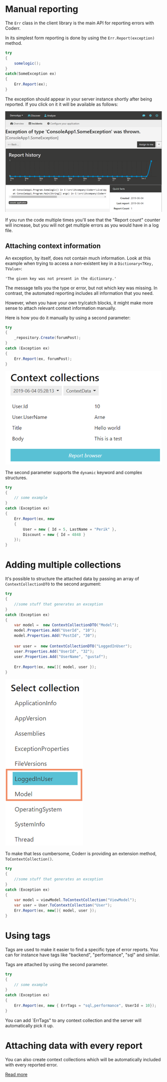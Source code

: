 Manual reporting
================

The `Err` class in the client library is the main API for reporting errors with Coderr. 

In its simplest form reporting is done by using the `Err.Report(exception)` method.

```csharp
try
{
    somelogic();
}
catch(SomeException ex)
{
	Err.Report(ex);
}
```

The exception should appear in your server instance shortly after being reported. If you click on it it will be available as follows:

![](first-error.png)

If you run the code multiple times you'll see that the "Report count" counter will increase, but you will not get multiple errors as you would have in a log file.

## Attaching context information

An exception, by itself, does not contain much information. Look at this example when trying to access a non-existent key in a `Dictionary<TKey, TValue>`:

`'The given key was not present in the dictionary.'`

The message tells you the type or error, but not which key was missing. In contrast, the automated reporting includes all information that you need.

However, when you have your own try/catch blocks, it might make more sense to attach relevant context information manually.

Here is how you do it manually by using a second parameter:

```csharp
try
{
    _repository.Create(forumPost);
}
catch (Exception ex)
{
    Err.Report(ex, forumPost);
}
```

![](contextdata.png)

The second parameter supports the `dynamic` keyword and complex structures. 

```csharp
try
{
    // some example
}
catch (Exception ex)
{
    Err.Report(ex, new
    {
        User = new { Id = 5, LastName = "Perik" },
        Discount = new { Id = 4848 }
    });
}
```

# Adding multiple collections

It's possible to structure the attached data by passing an array of `ContextCollectionDTO` to the second argument:

```csharp
try
{
    //some stuff that generates an exception
}
catch (Exception ex)
{
    var model =  new ContextCollectionDTO("Model");
    model.Properties.Add("UserId", "10");
    model.Properties.Add("PostId", "30");

    var user =  new ContextCollectionDTO("LoggedInUser");
    user.Properties.Add("UserId", "32");
    user.Properties.Add("UserName", "gustaf");

    Err.Report(ex, new[]{ model, user });
}
```

![](collections.png)

To make that less cumbersome, Coderr is providing an extension method, `ToContextCollection()`.


```csharp
try
{
    //some stuff that generates an exception
}
catch (Exception ex)
{
    var model = viewModel.ToContextCollection("ViewModel");
    var user = User.ToContextCollection("User");
    Err.Report(ex, new[]{ model, user });
}
```

# Using tags

Tags are used to make it easier to find a specific type of error reports. You can for instance have tags like "backend", "performance", "sql" and similar.

Tags are attached by using the second parameter.

```csharp
try
{
    // some example
}
catch (Exception ex)
{
    Err.Report(ex, new { ErrTags = "sql,performance", UserId = 10});
}
```

You can add `ErrTags" to any context collection and the server will automatically pick it up.

# Attaching data with every report

You can also create context collections which will be automatically included with every reported error.

[Read more](../client/extending/contextprovider/)

